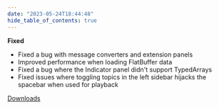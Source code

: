 ```yaml
---
date: "2023-05-24T18:44:48"
hide_table_of_contents: true
---
```


**Fixed**

- Fixed a bug with message converters and extension panels
- Improved performance when loading FlatBuffer data
- Fixed a bug where the Indicator panel didn't support TypedArrays
- Fixed issues where toggling topics in the left sidebar hijacks the spacebar when used for playback

[Downloads](https://github.com/foxglove/studio/releases/tag/v1.54.1)
